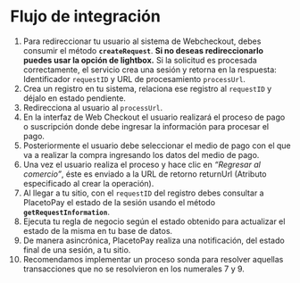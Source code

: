 # Flujo de integración

1. Para redireccionar tu usuario al sistema de Webcheckout, debes consumir el método **`createRequest`**. **Si no deseas redireccionarlo puedes usar la opción de lightbox.**
Si la solicitud es procesada correctamente, el servicio crea una sesión y retorna en la respuesta: Identificador `requestID` y URL de procesamiento `processUrl`.
2. Crea un registro en tu sistema, relaciona ese registro al `requestID` y déjalo en estado pendiente.
3. Redirecciona al usuario al `processUrl`. 
4. En la interfaz de Web Checkout el usuario realizará el proceso de pago o suscripción donde debe ingresar la información para procesar el pago.
5. Posteriormente el usuario debe seleccionar el medio de pago con el que va a realizar la compra ingresando los datos del medio de pago.
6. Una vez el usuario realiza el proceso y hace clic en *“Regresar al comercio”*, éste es enviado a la URL de retorno returnUrl (Atributo especificado al crear la operación).
7.	Al llegar a tu sitio, con el `requestID` del registro debes consultar a PlacetoPay el estado de la sesión usando el método **`getRequestInformation`**.
8.	Ejecuta tu regla de negocio según el estado obtenido para actualizar el estado de la misma en tu base de datos.
9.	De manera asincrónica, PlacetoPay realiza una notificación, del estado final de una sesión, a tu sitio.
10.	Recomendamos implementar un proceso sonda para resolver aquellas transacciones que no se resolvieron en los numerales 7 y 9.

